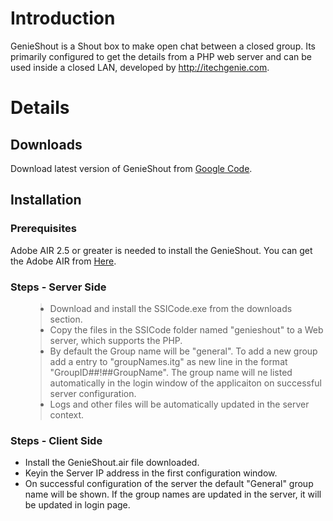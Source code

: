 # Introduction #

GenieShout is a Shout box to make open chat between a closed group. Its primarily configured to get the details from a PHP web server and can be used inside a closed LAN, developed by http://itechgenie.com.


# Details #

<h2>Downloads</h2>
<p>Download latest version of GenieShout from <a href='http://code.google.com/p/genieshout/downloads/list'>Google Code</a>.</p>
<h2>Installation</h2>
<h3>Prerequisites</h3>
<p>Adobe AIR 2.5 or greater is needed to install the GenieShout. You can get the Adobe AIR from <a href='http://get.adobe.com/air/'>Here</a>.</p>
<h3>Steps - Server Side</h3>
<ul>
<blockquote><li>Download and install the SSICode.exe from the downloads section.</li>
<li>Copy the files in the SSICode folder named "genieshout" to a Web server, which supports the PHP.</li>
<li>By default the Group name will be "general". To add a new group add a entry to "groupNames.itg" as new line in the format "GroupID##!##GroupName". The group name will ne listed automatically in the login window of the applicaiton on successful server configuration.</li>
<li>Logs and other files will be automatically updated in the server context.</li>
</ul>
<h3>Steps - Client Side</h3>
<ul>
<li>Install the GenieShout.air file downloaded.</li>
<li>Keyin the Server IP address in the first configuration window.</li>
<li>On successful configuration of the server the default "General" group name will be shown. If the group names are updated in the server, it will be updated in login page.</li>
</ul>